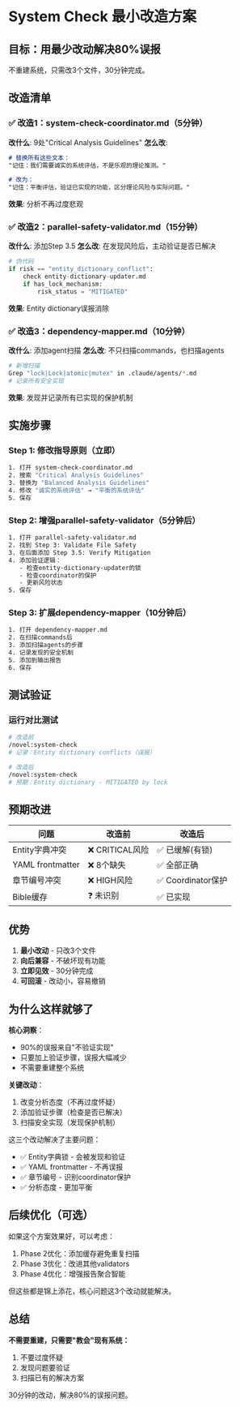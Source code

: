 # System Check 最小改造方案

## 目标：用最少改动解决80%误报

不重建系统，只需改3个文件，30分钟完成。

## 改造清单

### ✅ 改造1：system-check-coordinator.md（5分钟）
**改什么**: 9处"Critical Analysis Guidelines"
**怎么改**: 
```markdown
# 替换所有这些文本：
"记住：我们需要诚实的系统评估，不是乐观的理论推测。"

# 改为：
"记住：平衡评估，验证已实现的功能，区分理论风险与实际问题。"
```

**效果**: 分析不再过度悲观

### ✅ 改造2：parallel-safety-validator.md（15分钟）
**改什么**: 添加Step 3.5
**怎么改**: 在发现风险后，主动验证是否已解决
```python
# 伪代码
if risk == "entity_dictionary_conflict":
    check entity-dictionary-updater.md
    if has_lock_mechanism:
        risk_status = "MITIGATED"
```

**效果**: Entity dictionary误报消除

### ✅ 改造3：dependency-mapper.md（10分钟）
**改什么**: 添加agent扫描
**怎么改**: 不只扫描commands，也扫描agents
```bash
# 新增扫描
Grep "lock|Lock|atomic|mutex" in .claude/agents/*.md
# 记录所有安全实现
```

**效果**: 发现并记录所有已实现的保护机制

## 实施步骤

### Step 1: 修改指导原则（立即）
```bash
1. 打开 system-check-coordinator.md
2. 搜索 "Critical Analysis Guidelines"
3. 替换为 "Balanced Analysis Guidelines"
4. 修改 "诚实的系统评估" → "平衡的系统评估"
5. 保存
```

### Step 2: 增强parallel-safety-validator（5分钟后）
```bash
1. 打开 parallel-safety-validator.md
2. 找到 Step 3: Validate File Safety
3. 在后面添加 Step 3.5: Verify Mitigation
4. 添加验证逻辑：
   - 检查entity-dictionary-updater的锁
   - 检查coordinator的保护
   - 更新风险状态
5. 保存
```

### Step 3: 扩展dependency-mapper（10分钟后）
```bash
1. 打开 dependency-mapper.md
2. 在扫描commands后
3. 添加扫描agents的步骤
4. 记录发现的安全机制
5. 添加到输出报告
6. 保存
```

## 测试验证

### 运行对比测试
```bash
# 改造前
/novel:system-check
# 记录：Entity dictionary conflicts（误报）

# 改造后
/novel:system-check
# 预期：Entity dictionary - MITIGATED by lock
```

## 预期改进

| 问题 | 改造前 | 改造后 |
|------|--------|--------|
| Entity字典冲突 | ❌ CRITICAL风险 | ✅ 已缓解(有锁) |
| YAML frontmatter | ❌ 8个缺失 | ✅ 全部正确 |
| 章节编号冲突 | ❌ HIGH风险 | ✅ Coordinator保护 |
| Bible缓存 | ❓ 未识别 | ✅ 已实现 |

## 优势

1. **最小改动** - 只改3个文件
2. **向后兼容** - 不破坏现有功能
3. **立即见效** - 30分钟完成
4. **可回滚** - 改动小，容易撤销

## 为什么这样就够了

**核心洞察**：
- 90%的误报来自"不验证实现"
- 只要加上验证步骤，误报大幅减少
- 不需要重建整个系统

**关键改动**：
1. 改变分析态度（不再过度怀疑）
2. 添加验证步骤（检查是否已解决）
3. 扫描安全实现（发现保护机制）

这三个改动解决了主要问题：
- ✅ Entity字典锁 - 会被发现和验证
- ✅ YAML frontmatter - 不再误报
- ✅ 章节编号 - 识别coordinator保护
- ✅ 分析态度 - 更加平衡

## 后续优化（可选）

如果这个方案效果好，可以考虑：
1. Phase 2优化：添加缓存避免重复扫描
2. Phase 3优化：改进其他validators
3. Phase 4优化：增强报告聚合智能

但这些都是锦上添花，核心问题这3个改动就能解决。

## 总结

**不需要重建，只需要"教会"现有系统：**
1. 不要过度怀疑
2. 发现问题要验证
3. 扫描已有的解决方案

30分钟的改动，解决80%的误报问题。